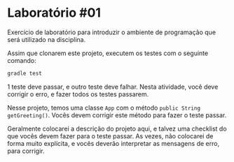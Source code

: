 # Laboratório #01

Exercício de laboratório para introduzir o ambiente de programação que será utilizado na disciplina.

Assim que clonarem este projeto, executem os testes com o seguinte comando:

```bash
gradle test
```

1 teste deve passar, e outro teste deve falhar. Nesta atividade, você deve corrigir o erro, e fazer todos os testes passarem.

Nesse projeto, temos uma classe `App` com o método `public String getGreeting()`. Vocês devem corrigir este método para fazer o teste passar.

Geralmente colocarei a descrição do projeto aqui, e talvez uma checklist do que vocês devem fazer para o teste passar. As vezes, não colocarei de forma muito explícita, e vocês deverão interpretar as mensagens de erro, para corrigir.
